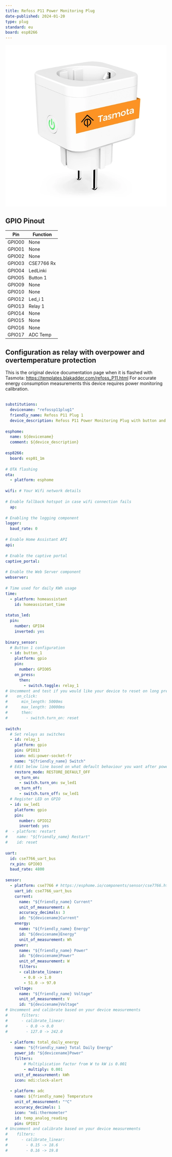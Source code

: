 ```yaml
---
title: Refoss P11 Power Monitoring Plug
date-published: 2024-01-20
type: plug
standard: eu
board: esp8266
---
```


![Product front](./refoss_P11.webp "Product image")

## GPIO Pinout

| Pin    | Function                    |
| ------ | --------------------------- |
| GPIO00 | None                        |
| GPIO01 | None                        |
| GPIO02 | None                        |
| GPIO03 | CSE7766 Rx                  |
| GPIO04 | LedLinki                    |
| GPIO05 | Button 1                    |
| GPIO09 | None                        |
| GPIO10 | None                        |
| GPIO12 | Led_i 1                     |
| GPIO13 | Relay 1                     |
| GPIO14 | None                        |
| GPIO15 | None                        |
| GPIO16 | None                        |
| GPIO17 | ADC Temp                    |

## Configuration as relay with overpower and overtemperature protection

This is the original device documentation page when it is flashed with Tasmota: https://templates.blakadder.com/refoss_P11.html
For accurate energy consumption measurements this device requires power monitoring calibration.

```yaml

substitutions:
  devicename: "refossp11plug1"
  friendly_name: Refoss P11 Plug 1
  device_description: Refoss P11 Power Monitoring Plug with button and RGB led.

esphome:
  name: ${devicename}
  comment: ${device_description}

esp8266:
  board: esp01_1m

# OTA flashing
ota:
  - platform: esphome

wifi: # Your Wifi network details
  
# Enable fallback hotspot in case wifi connection fails  
  ap:

# Enabling the logging component
logger:
  baud_rate: 0

# Enable Home Assistant API
api:

# Enable the captive portal
captive_portal:

# Enable the Web Server component 
webserver:

# Time used for daily KWh usage  
time:
  - platform: homeassistant
    id: homeassistant_time

status_led:
  pin:
    number: GPIO4
    inverted: yes

binary_sensor:
  # Button 1 configuration
  - id: button_1
    platform: gpio
    pin:
      number: GPIO05
    on_press:
      then:
        - switch.toggle: relay_1
# Uncomment and test if you would like your device to reset on long press
#    on_click:
#      min_length: 5000ms
#      max_length: 10000ms
#      then:
#        - switch.turn_on: reset

switch:
  # Set relays as switches
  - id: relay_1
    platform: gpio
    pin: GPIO13
    icon: mdi:power-socket-fr
    name: "${friendly_name} Switch"
  # Edit below line based on what default behaviour you want after power outage
    restore_mode: RESTORE_DEFAULT_OFF
    on_turn_on:
      - switch.turn_on: sw_led1
    on_turn_off:
      - switch.turn_off: sw_led1
  # Register LED on GPIO
  - id: sw_led1
    platform: gpio
    pin:
      number: GPIO12
      inverted: yes
#  - platform: restart
#    name: "${friendly_name} Restart"
#    id: reset

uart:
  id: cse7766_uart_bus
  rx_pin: GPIO03
  baud_rate: 4800

sensor:
  - platform: cse7766 # https://esphome.io/components/sensor/cse7766.html
    uart_id: cse7766_uart_bus
    current:
      name: "${friendly_name} Current"
      unit_of_measurement: A
      accuracy_decimals: 3
      id: "${devicename}Current"
    energy:
      name: "${friendly_name} Energy"
      id: "${devicename}Energy"
      unit_of_measurement: Wh
    power:
      name: "${friendly_name} Power"
      id: "${devicename}Power"
      unit_of_measurement: W
      filters:
      - calibrate_linear:
        - 0.0 -> 1.0
        - 51.0 -> 97.0
    voltage:
      name: "${friendly_name} Voltage"
      unit_of_measurement: V
      id: "${devicename}Voltage"
# Uncomment and calibrate based on your device measurements
#      filters:
#      - calibrate_linear:
#        - 0.0 -> 0.0
#        - 127.0 -> 242.0

  - platform: total_daily_energy
    name: "${friendly_name} Total Daily Energy"
    power_id: "${devicename}Power"
    filters:
        # Multiplication factor from W to kW is 0.001
        - multiply: 0.001
    unit_of_measurement: kWh
    icon: mdi:clock-alert

  - platform: adc
    name: ${friendly_name} Temperature
    unit_of_measurement: "°C"
    accuracy_decimals: 1
    icon: "mdi:thermometer"
    id: temp_analog_reading
    pin: GPIO17
# Uncomment and calibrate based on your device measurements
#    filters:
#      - calibrate_linear:
#        - 0.15 -> 18.6
#        - 0.16 -> 19.8
```
